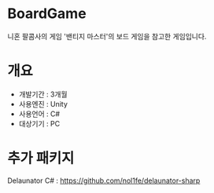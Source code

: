 # BoardGame
니혼 팔콤사의 게임 '밴티지 마스터'의 보드 게임을 참고한 게임입니다.

# 개요
* 개발기간 : 3개월<br/>
* 사용엔진 : Unity<br/>
* 사용언어 : C#<br/>
* 대상기기 : PC<br/>

# 추가 패키지
Delaunator C# : https://github.com/nol1fe/delaunator-sharp
